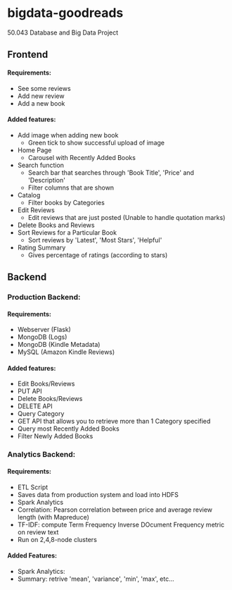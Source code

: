 # bigdata-goodreads
50.043 Database and Big Data Project

## Frontend

#### Requirements:
* See some reviews
* Add new review
* Add a new book

#### Added features:
* Add image when adding new book
  * Green tick to show successful upload of image
* Home Page
  * Carousel with Recently Added Books
* Search function 
  * Search bar that searches through 'Book Title', 'Price' and 'Description'
  * Filter columns that are shown
* Catalog
  * Filter books by Categories
* Edit Reviews
   * Edit reviews that are just posted (Unable to handle quotation marks)
* Delete Books and Reviews
* Sort Reviews for a Particular Book
  * Sort reviews by 'Latest', 'Most Stars', 'Helpful'
* Rating Summary
  * Gives percentage of ratings (according to stars)


## Backend

### Production Backend:

#### Requirements:
* Webserver (Flask)
* MongoDB (Logs)
* MongoDB (Kindle Metadata)
* MySQL (Amazon Kindle Reviews)

#### Added features:
* Edit Books/Reviews
 * PUT API 
* Delete Books/Reviews
 * DELETE API
* Query Category
 * GET API that allows you to retrieve more than 1 Category specified
* Query most Recently Added Books
 * Filter Newly Added Books
 
### Analytics Backend:

#### Requirements:
* ETL Script
 * Saves data from production system and load into HDFS
* Spark Analytics
 * Correlation: Pearson correlation between price and average review length (with Mapreduce)
 * TF-IDF: compute Term Frequency Inverse DOcument Frequency metric on review text
* Run on 2,4,8-node clusters

#### Added Features:
* Spark Analytics:
 * Summary: retrive 'mean', 'variance', 'min', 'max', etc... 
